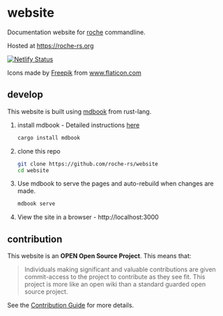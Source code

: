 # website

Documentation website for [roche](https://github.com/roche-rs/roche) commandline.

Hosted at https://roche-rs.org 

[![Netlify Status](https://api.netlify.com/api/v1/badges/f50fd857-bda0-489b-9ba1-f9d207f18384/deploy-status)](https://app.netlify.com/sites/roche-rs/deploys)

<div>Icons made by <a href="https://www.flaticon.com/authors/freepik" title="Freepik">Freepik</a> from <a href="https://www.flaticon.com/" title="Flaticon">www.flaticon.com</a></div>

## develop

This website is built using [mdbook](https://github.com/rust-lang/mdBook) from rust-lang.

1. install mdbook - Detailed instructions [here](https://rust-lang.github.io/mdBook/cli/index.html)
    ```bash
    cargo install mdbook
    ```

2. clone this repo
    ```bash
    git clone https://github.com/roche-rs/website
    cd website
    ```

3. Use mdbook to serve the pages and auto-rebuild when changes are made.
    ```bash
    mdbook serve
    ```

4. View the site in a browser - http://localhost:3000

## contribution

This website is an **OPEN Open Source Project**. This means that:

> Individuals making significant and valuable contributions are given commit-access to the project to contribute as they see fit. This project is more like an open wiki than a standard guarded open source project.

See the [Contribution Guide](CONTRIBUTING.md) for more details.

